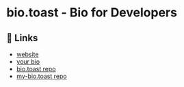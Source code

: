 # bio.toast - Bio for Developers
## 🔗 Links
- [website](https://bio.toast.name/)
- [your bio](https://bio.toast.name/_/self)
- [bio.toast repo](https://github.com/bio-toast/bio.toast)
- [my-bio.toast repo](https://github.com/bio-toast/my-bio.toast)
